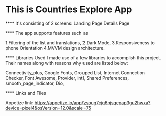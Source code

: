 # This is Countries Explore App

**** It's consisting of 2 screens:
Landing Page
Details Page

**** The app supports features such as

1.Filtering of the list and translations,
2.Dark Mode, 
3.Responsiveness to phone Orientation
4.MVVM design architecture. 

**** Libraries Used
I made use of a few libraries to accomplish this project. Their names along with reasons why used are listed below:

Connectivity_plus,
Google Fonts,
Grouped List,
Internet Connection Checker,
Font Awesome,
Provider,
intl,
Shared Preferences,
smooth_page_indicator,
Dio,


**** Links and Files

Appetize link: https://appetize.io/app/zsoug7cjq6njsqepap3gu2hwxa?device=pixel4&osVersion=12.0&scale=75
